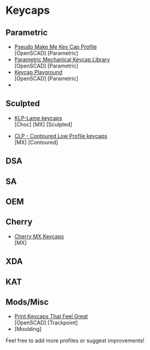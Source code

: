 # Keycaps

## Parametric

- [Pseudo Make Me Key Cap Profile](https://github.com/pseudoku/PseudoMakeMeKeyCapProfiles)  
  [OpenSCAD] [Parametric]
- [Parametric Mechanical Keycap Library](https://github.com/rsheldiii/KeyV2)  
  [OpenSCAD] [Parametric]
- [Keycap Playground](https://github.com/riskable/keycap_playground)  
  [OpenSCAD] [Parametric]
- 
## Sculpted

- [KLP-Lame keycaps](https://github.com/braindefender/KLP-Lame-Keycaps/)  
  [Choc] [MX] [Sculpted]

- [CLP - Contoured Low Profile keycaps](https://github.com/vvhg1/clp-keycaps)  
  [MX] [Contoured]

## DSA

## SA

## OEM

## Cherry

- [Cherry MX Keycaps](https://github.com/endeavoursc/cherry-mx-keycaps)  
  [MX]

## XDA

## KAT

## Mods/Misc

- [Print Keycaps That Feel Great](https://github.com/wolfwood/printed-keycap-mods)  
  [OpenSCAD] [Trackpoint]
- [Moulding]

Feel free to add more profiles or suggest improvements!

